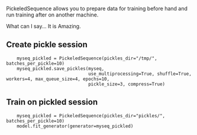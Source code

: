 PickeledSequence allows you to prepare data for training before hand and run training after on another machine.

What can I say... It is Amazing.

## Create pickle session

```
    myseq_pickled = PickeledSequence(pickles_dir="/tmp/", batches_per_pickle=10)
    myseq_pickled.save_pickles(myseq,
                               use_multiprocessing=True, shuffle=True, workers=4, max_queue_size=4, epochs=10,
                               pickle_size=3, compress=True)
```

## Train on pickled session
```
    myseq_pickled = PickeledSequence(pickles_dir="pickles/", batches_per_pickle=10)
    model.fit_generator(generator=myseq_pickled)
```
